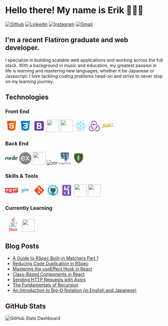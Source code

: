 <link href="https://languages.abranhe.com/logos.css" rel="stylesheet">

# Hello there! My name is Erik 👋🏼🤓

[![Github](https://img.shields.io/badge/-Github-000?style=flat&logo=Github&logoColor=white)](https://github.com/ekhu94)
[![Linkedin](https://img.shields.io/badge/-LinkedIn-blue?style=flat&logo=Linkedin&logoColor=white)](https://www.linkedin.com/in/erik-huang-954a041a1/)
[![Instagram](https://img.shields.io/badge/-Instagram-c13584?style=flat&labelColor=c13584&logo=instagram&logoColor=white)](https://www.instagram.com/ekhu94/)
[![Gmail](https://img.shields.io/badge/-Gmail-c14438?style=flat&logo=Gmail&logoColor=white)](mailto:ekhu94@gmail.com)

<h2>I'm a recent Flatiron graduate and web developer.</h2>

<p>
    I specialize in building scalable web applications and working across the full stack. With a background in music and education, my greatest passion in life is learning and mastering new languages, whether it be Japanese or Javascript. I love tackling coding problems head-on and strive to never stop on my learning journey.
</p>

<h2>Technologies</h2>

<h3>Front End</h3>

<p>
    <img style="margin: auto;" src="https://raw.githubusercontent.com/sachinverma53121/sachinverma53121/master/icons/html5.png" alt=html5 width="40" height="40"/> 
	<img style="margin: auto;" src="https://raw.githubusercontent.com/sachinverma53121/sachinverma53121/master/icons/css3.png" alt=css3 width="40" height="40"/> 
	<img style="margin: auto;" src="https://raw.githubusercontent.com/sachinverma53121/sachinverma53121/master/icons/bootstrap.png" alt=bootstrap width="40" height="40"/>
	<img style="width:40px;height:40px;" src="https://img.icons8.com/color/48/000000/javascript.png"/>
    <img style="width:40px;height:40px;" src="https://img.icons8.com/color/48/000000/typescript.png"/>
    <img style="margin: auto;" src="https://raw.githubusercontent.com/sachinverma53121/sachinverma53121/master/icons/react.png" alt=react width="40" height="40"/> 
    <img style="margin: auto;" src="https://raw.githubusercontent.com/sachinverma53121/sachinverma53121/master/icons/redux.png" alt=redux width="40" height="40"/> 
	<img style="margin: auto;" src="https://raw.githubusercontent.com/sachinverma53121/sachinverma53121/master/icons/babel.png" alt=babel width="40" height="40"/> 
	
</p>

<h3>Back End</h3>

<p>
    <img style="margin: auto;" src="https://raw.githubusercontent.com/sachinverma53121/sachinverma53121/master/icons/node.png" alt=nodejs width="40" height="40"/>
    <img style="margin: auto;" src="https://raw.githubusercontent.com/sachinverma53121/sachinverma53121/master/icons/express.png" alt=express width="40" height="40"/>
	<img style="width:40px;height:40px;" src="https://img.icons8.com/color/48/000000/ruby-programming-language.png"/>
    <img style="margin: auto;" src="https://upload.wikimedia.org/wikipedia/commons/1/16/Ruby_on_Rails-logo.png" alt="ror" width="40" height="40">
    <img style="margin: auto;" src="https://raw.githubusercontent.com/sachinverma53121/sachinverma53121/master/icons/psql.png" alt=postgresql width="40" height="40"/>
    <img style="margin: auto;" src="https://raw.githubusercontent.com/sachinverma53121/sachinverma53121/master/icons/mongo.png" alt=mongodb width="40" height="40"/> 
</p>

<h3>Skills & Tools</h3>

<p>
    <img style="margin: auto;" src="https://raw.githubusercontent.com/sachinverma53121/sachinverma53121/master/icons/npm.png" alt=npm width="40" height="40"/>
    <img style="margin: auto;" src="https://raw.githubusercontent.com/sachinverma53121/sachinverma53121/master/icons/yarn.png" alt=yarn width="40" height="40"/>
    <img style="margin: auto;" src="https://raw.githubusercontent.com/sachinverma53121/sachinverma53121/master/icons/git.png" alt=git width="40" height="40"/>
    <img style="margin: auto;" src="https://raw.githubusercontent.com/sachinverma53121/sachinverma53121/master/icons/github.png" alt=github width="40" height="40"/>
    <img style="margin: auto;" src="https://raw.githubusercontent.com/sachinverma53121/sachinverma53121/master/icons/heroku.png" alt=heroku width="40" height="40"/>
    <img style="margin:auto" width="40" height="40" src="https://img.icons8.com/color/48/000000/firebase.png"/>
    <img style="margin:auto" width="40" height="40" src="https://img.icons8.com/color/48/000000/intellij-idea.png"/>
</p>

<h3>Currently Learning</h3>

<p>
    <img width="50" height="50" src="https://raw.githubusercontent.com/devicons/devicon/master/icons/java/java-original-wordmark.svg"/>
    <img style="margin:auto;width:40px;height:40px;" src="https://img.icons8.com/color/48/000000/amazon-web-services.png"/>
</p>

<h2>Blog Posts</h2>

- [A Guide to RSpec Built-in Matchers Part 1](https://ekhu94.medium.com/a-guide-to-rspec-built-in-matchers-ad7529337b81)
- [Reducing Code Duplication in RSpec](https://ekhu94.medium.com/reducing-code-duplication-in-rspec-4763f9de7259)
- [Mastering the useEffect Hook in React](https://ekhu94.medium.com/master-the-useeffect-hook-in-react-f1ae8a3b0614)
- [Class-Based Components in React](https://ekhu94.medium.com/class-based-components-in-react-5af10587473f)
- [Sending HTTP Requests with Axios](https://ekhu94.medium.com/sending-basic-http-requests-with-axios-614d385c0937)
- [The Fundamentals of Recursion](https://ekhu94.medium.com/the-basics-of-recursion-7e2441aaf1a2)
- [An Introduction to Big-O Notation (in English and Japanese)](https://ekhu94.medium.com/an-introduction-to-big-o-notation-5784d7fe8d29)

<h2>GitHub Stats</h2>

<p style="display:flex;align-items:top;justify-content:space-between">
    <img src="https://github-readme-stats.vercel.app/api?username=ekhu94&count_private=true&show_icons=true" alt="GitHub Stats Dashboard">
</p>
